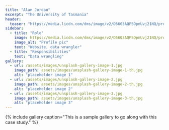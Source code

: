 ```yaml
---
title: "Alan Jordan"
excerpt: "The University of Tasmania"
header:
  teaser: "https://media.licdn.com/dms/image/v2/D5603AQFSOpnUvj21NQ/profile-displayphoto-shrink_200_200/profile-displayphoto-shrink_200_200/0/1672793430525?e=2147483647&v=beta&t=f8hdCGmLyHzvWOpLmxqCxdM_lZAbmKS_K5GluJ53VmE"
sidebar:
  - title: "Role"
    image: https://media.licdn.com/dms/image/v2/D5603AQFSOpnUvj21NQ/profile-displayphoto-shrink_200_200/profile-displayphoto-shrink_200_200/0/1672793430525?e=2147483647&v=beta&t=f8hdCGmLyHzvWOpLmxqCxdM_lZAbmKS_K5GluJ53VmE
    image_alt: "Profile pic"
    text: "Website, data wrangler"
  - title: "Responsibilities"
    text: "Data wrangling"
gallery:
  - url: /assets/images/unsplash-gallery-image-1.jpg
    image_path: assets/images/unsplash-gallery-image-1-th.jpg
    alt: "placeholder image 1"
  - url: /assets/images/unsplash-gallery-image-2.jpg
    image_path: assets/images/unsplash-gallery-image-2-th.jpg
    alt: "placeholder image 2"
  - url: /assets/images/unsplash-gallery-image-3.jpg
    image_path: assets/images/unsplash-gallery-image-3-th.jpg
    alt: "placeholder image 3"
---
```


{% include gallery caption="This is a sample gallery to go along with this case study." %}
